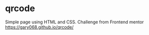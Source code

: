 # qrcode
Simple page using HTML and CSS. Challenge from Frontend mentor
https://gary068.github.io/qrcode/
